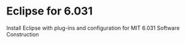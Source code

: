 Eclipse for 6.031
=================

Install Eclipse with plug-ins and configuration for MIT 6.031 Software Construction
